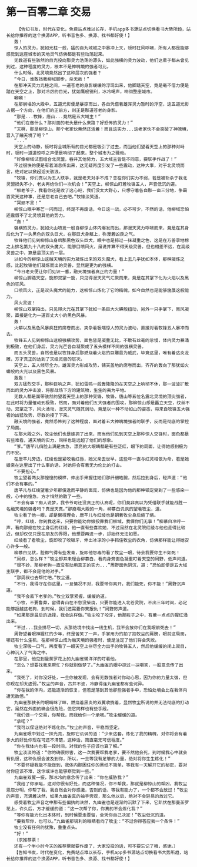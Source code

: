 # 第一百零二章 交易
        【告知书友，时代在变化，免费站点难以长存，手机app多书源站点切换看书大势所趋，站长给你推荐的这个换源APP，听书音色多、换源、找书都好使！】
       轰！
       惊人的灵力，犹如光柱一般，猛的自九域城之中暴冲上天，顿时狂风呼啸，所有人都是能够感觉到这座城市的天地灵气仿佛都是有些动荡起来。
       无数道有些骇然的目光投向那灵力浩荡的源头，如此强横的灵力波动，他们这辈子都未曾见到过，这种程度的灵力，根本不是神魄境的强者可比。
       什么时候，北灵境竟然出了这种层次的强者？
       “今日，谁敢挡我柳域脚步，杀无赦！”
       在那冲天灵力光柱之间，一道苍老的身影缓缓的浮现出来，他脚踏天空，竟是毫不借力便是踏在天空之上，那对冷厉的目光，犹如鹰般锐利，冰冷喝声，响彻整座城市。
       唰唰！
       在那崩塌的大殿中，五道光影便是暴掠而出，各自凭借着雄浑灵力暂时的浮空，这五道光影占据一个方向，在他们的正前方，则正是那道苍老的身影。
       “那是...牧锋，唐山...竟然是五大域主！”
       “他们在做什么？那对面的老头是什么来路？好恐怖的灵力！”
       “天啊，那是柳惊山，那个老家伙竟然还活着！而且这实力...这老家伙不会突破了神魄境，晋入了融天境了吧？”
       “...”
       天空上的动静，顿时将全城所有的目光都是吸引了过去，而当他们望着天空上的那种对峙时，顿时一道道惊呼之声便是响彻了起来，整个城市为之骚动。
       “好像柳域试图组合北灵盟，吞并其他势力，五大域主皆是不同意，要联手作战了！”
       不过很快的便是有着消息传出来，这无疑再度引发了一些震动，这种大事，对于北灵境而言，绝对足以掀起滔天骇浪。
       “牧锋，你们真以为五人联手，就是老夫对手不成？念在你们实力不弱，若是被斩杀于我北灵盟损失不小，老夫再给你们一次机会！”天空上，柳惊山盯着牧锋五人，声音低沉的道。
       “柳老爷子，我看你还是收了这心吧，我们没太大野心，只想守着各自那一亩三分地，争霸百灵天这种事，还是您老自己去吧。”牧锋淡笑道。
       “冥顽不灵！”
       柳惊山眼中寒芒一闪而过，终是不再废话，今日这一战，必不可少，不然的话，他柳域恐怕还震慑不了北灵境其他的势力。
       “轰！”
       强横的灵力，犹如火山喷发一般自柳惊山体内爆发而出，那漫天灵力呼啸而来，竟是在其身后化为了一头黑色的双头巨犬，在那巨犬身躯上，弥漫着凶戾之气。
       牧锋他们见到柳惊山身后那黑色双头巨犬，眼中也是掠过一抹凝重之色，这是在万兽录地榜之上排名第九十八的双头魔犬，能够口喷风火，虽说并算不得天级灵兽，但也相差不远，在高级灵兽之中，算是最顶尖的一层。
       以如今的柳惊山这融天境的实力凝炼出来的双头魔犬，看上去几乎犹如本体，那种凝炼之感，比起牧锋他们凝炼而出的灵兽，显然是更为的强横。
       “今日老夫便让你们见识一番，融天境强者真正的力量！”
       柳惊山脚踏天空，旋即双掌一旋，只见得漫天灵气汇聚而来，竟是在其掌下化为火焰以及黑色的狂风。
       口喷风火，正是双头魔犬的能力，这柳惊山炼化了它的精魄，如今自然也是能够施展这般能力。
       风火灵波！
       柳惊山双掌拍出，只见得火光在其掌下犹如一条巨大火蟒般扭动，另外一只手掌下，黑风凝聚，直接是化为一道百丈大小的黑色风暴。
       轰！
       火蟒以及黑色风暴疯狂的席卷而出，夹杂着极端惊人的灵力波动，直接对着牧锋五人暴冲而去。
       牧锋五人见到柳惊山这般强横攻势，面色皆是凝重无比，不敢有丝毫的怠慢，体内灵力暴涌到极致，在他们身后，灵力光芒各自凝聚成了五头模样不同的强横灵兽。
       而五头灵兽，自然也是以牧锋身后那燃烧着火焰的巨雕最为威武，毕竟这里，唯有着这炎龙雕，方才真正的达到了天级灵兽的层次。
       天空上，五人倾尽全力，雄浑灵力形成攻势，铺天盖地的席卷而出，齐齐的轰向了那犹如火蟒般的火光以及黑色风暴。
       轰轰！
       双方猛烈交手，那种巨响之声，犹如雷鸣一般轰隆隆的在天空之上响彻不休，那一波波扩散而出的灵力冲击波，将那战场下方的建筑物，生生的夷为平地。
       无数人都是面带骇然的望着天空上的那种交锋，牧锋，唐山等五位名震北灵境的顶尖强者，在此时将力量催动到极致，然而，面对着他们五大强者的围攻，那柳惊山却是矗立天空，纹丝不动，双掌之下，风火涌动，漫天灵气随其调动，竟是以一种不动如山的姿态，将来自牧锋五大强者的凶猛攻势，尽数的接了下来。
       融天境的强者，竟然恐怖到了这种程度，面对着五大神魄境强者的联手，反而是彻底的掌控了局面。
       在那大殿之外，牧尘他们也是蜂拥了出来，而当他们见到天空上那种惊人交锋时，面色都是有些难看，通天境的实力，同样也是远超了他们的想象。
       “爹。”唐芊儿俏脸上满是焦急，漂亮的大眼睛都是有些泛红，眼下的局面，让得她感到极为的不安。
       在唐芊儿旁边，红绫也是紧咬着红唇，她父亲去世早，这些年一直与红灵相依为命，若是她娘亲在这里出了什么事的话，对她将会有着无力伦比的打击。
       “不要担心。”
       牧尘望着两女那惶惶的模样，伸出手来握住她们那纤细皓腕，然后拉到身后，轻声道：“他们不会有事的。”
       唐芊儿与红绫望着少年那俊逸而平静的面庞，仿佛也是因为他的那种镇定受到了一些感染一般，心中的惶急，方才悄然的散了一些。
       “不会有事？痴人说梦，我爷爷可还没真正的认真呢，你们莫非真以为凭借联手就能战胜一名融天境的强者吗？真是天真。”那崩塌大殿的一角，柳慕白讥讽的望着牧尘，道。
       牧尘看了他一眼，却是懒得理会，唐芊儿与红绫也是朝着牧尘身后缩了缩。
       “哼，红绫，你到我这来，只要你能劝你娘投靠我们柳域，我保你们无事！”柳慕白冷哼一声，看向那缩在牧尘身后的红绫，他一直有些喜欢她，不过虽然在北灵院红绫与他也走得比较近，但却仅仅只是在朋友的界限，他想要再进一步，却始终无法如愿。
       红绫看了看牧尘，旋即咬了咬银牙，伸出冰凉的小手抓住牧尘的衣角，仿佛那样能让得她安心许多一般。
       柳慕白见状，脸都气得有些发青，旋即他怨毒的看了牧尘一眼，待会我要你生不如死！
       “周叔，怎么样？”牧尘却并未理会柳慕白，看向身旁面色凝重盯着天空的周野，低声问道。
       “很不妙，那柳老狗一直没有动用真正的实力...”周野面色阴沉，道：“恐怕即便是五大域主联手，都不会是他的对手。”
       “那周叔也去帮忙吧。”牧尘道。
       “不行，我得守在你这里，一旦情况不对，我要带你离开，我们能死，你不能！”周野沉声道。
       “我不会丢下老爹的。”牧尘双掌紧握，缓缓的道。
       “小牧，不要鲁莽，留得青山在不愁没柴烧，只要你能进入北苍灵院，不出三年时间，必定能够超越这老狗，到时候，我们还需要你来报仇！”周野厉声道。
       “如果那是最后的选择，我会这样做。”牧尘咬了咬牙，他那眸子之中，有着一点点的猩红涌出来。
       “不过...我会拼尽一切，从那绝境中找出一线生机，我不会放你们在我眼前死去！”
       周野望着眼神猩红的少年，终是苦笑了一声，手掌用力的拍了拍牧尘的肩膀，眼前这局面，哪还有什么生机，在那柳惊山成为融天境的强者时，便是注定了他们将会失败。
       牧尘深吸一口气，再度看了一眼天空上拼尽全力出手的牧锋五人，然后他缓缓的闭上双目，心神沉入了气海之中。
       在那里，他见到曼荼罗花上的九幽雀懒洋洋的盯着他。
       “怎么？想要找我来帮忙？你就别做梦了。”九幽雀的眼中掠过一抹嘲笑，一股意念传了出来。
       “我死了，对你没好处，一旦你被发现，会有无数强者对你动心思，因为你的力量太强，但你现在却太虚弱。”牧尘的声音，古井不波，冷静得连九幽雀都有些诧异。
       “你在我的体内，还能逐渐的恢复，但若是落到其他那些强者手中，恐怕处境会比在我体内遭无数倍。”
       九幽雀那狭长的眼睛眯了眯，燃烧着黑炎的双翼收拢着，显然牧尘所说的并无法彻底的打动它，虽然在外面的确会很危险，但它同样也有些手段。
       “我们做一个交易，你帮我，而我给你一个承喏。”牧尘缓缓的道。
       “承喏？”
       “我可以保证绝对不炼化你。”牧尘的声音，平稳而坚定。
       九幽雀眼中划过一抹光亮，旋即它讥讽的道：“少来这套，炼化了我的精魄，对你将会有着多大的好处你现在可还不清楚，这种话，简直毫无可信程度。”
       “你在我体内也有一段时间，对我的性子应该也算了解。”
       牧尘淡淡的道：“你的确很厉害，这一次我要帮我老爹，要不然他会死，到时候我心中就会有仇恨，这种仇恨会波及到你，所以，一旦等我有足够的力量，绝对将你生生炼化！”
       “不要怀疑我能不能做到，我体内那困住你的黑纸不简单，等我有一天解开它的秘密，要对付你应该不难，这你或许也能够察觉到一些。”
       九幽雀双翼一振，那冰冷的意念传了出来：“你在威胁我？”
       “我给了你承喏，这对你很有好处，而这种情况，你不帮我，那就是柳惊山的帮凶，我牧尘恩怨分明，你帮了我，我自然会对你感激，否则的话，等我有能力了，一个都不会放过！”牧尘的声音，充满着决然，如果九幽雀真的袖手旁观，那么他以后，绝对不会轻易的放过它。
       感受着牧尘声音之中那有些偏执的决然，九幽雀也是逐渐的沉默了下来，它趴伏在那曼荼罗花上，许久后，方才缓缓的道：“这一次帮了你，你真的不会炼化我？”
       “等你有能力化出本体时，到时候要走要留，全凭你自己决定！”牧尘低沉的道。
       “要我帮你，也可以。”九幽雀那锐利的眼睛看向了牧尘：“不过你得答应我一个条件！”
       牧尘没有任何的犹豫，重重点头。
       “好！”
       （求推荐票！
       还有一个半小时今天的推荐票就要作废了，大家没投的话，可不要忘记了哦，感谢。）
       【告知书友，时代在变化，免费站点难以长存，手机app多书源站点切换看书大势所趋，站长给你推荐的这个换源APP，听书音色多、换源、找书都好使！】